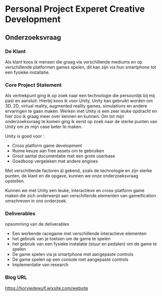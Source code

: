 # Personal Project Experet Creative Development

## Onderzoeksvraag

### De Klant
Als klant koos ik mensen die graag via verschillende mediums en op verschillende platformen games spelen, dit kan zijn via hun smartphone tot een fysieke installatie.

### Core Project Statement
Als vertrekpunt ging ik op zoek naar een technologie die persoonlijk bij mij past en aansluit. Hierbij koos ik voor Unity, Unity kan gebruikt worden om 3D, 2D, virtual reality, augmented reality games, simulations en andere ervaringen te gaan maken. Werken met Unity is een zeer leuke opdracht en hier zou ik graag meer over kennen en kunnen. Om tot mijn onderzoeksvraag te komen ging ik eerst op zoek naar de sterke punten van Unity om zo mijn case beter te maken.

Unity is goed voor : 
- Cross platform game development
- Ruime keuze aan free assets om te gebruiken
- Groot aantal documentatie met een grote userbase
- Goedkoop vergeleken met andere engines

Met verschillende factoren al gekend, zoals de technologie en zijn sterke punten, de klant en de opgave, kunnen we onze onderzoeksvraag opstellen.

Kunnen we met Unity een leuke, interactieve en cross-platform game maken die zich onderwerpt aan verschillende elementen van gameification omschreven in ons onderzoek.


### Deliverables
opsomming van de deliverables
* Een werkende racegame met verschillende interactieve elementen
* het gebruik van je toetsen om de game te spelen
* het gebruik van een fysieke instalatie (stuur en pedalen) om de game te spelen
* De game spelen via je smartphone met aangepaste controls
* De game spelen op een console met aangepaste controls
* Implementatie van research


### Blog URL
https://tjorviedewulf.wixsite.com/website
